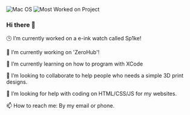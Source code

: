 ![Mac OS](https://img.shields.io/badge/mac%20os-000000?logo=macos&logoColor=F0F0F0)
![Most Worked on Project](https://hackatime-badge.hackclub.com/U081RUXGF7H/DCOS) 

### Hi there 👋

🕒 I’m currently worked on a e-ink watch called Sp1ke!

🔭 I’m currently working on 'ZeroHub'!

🌱 I’m currently learning on how to program with XCode

👯 I’m looking to collaborate to help people who needs a simple 3D print designs.

🤔 I’m looking for help with coding on HTML/CSS/JS for my websites.

📫 How to reach me: By my email or phone.

<!--
**diliboy88/diliboy88** is a ✨ _special_ ✨ repository because its `README.md` (this file) appears on your GitHub profile.



🔭 I’m currently working on DiBell https://github.com/diliboy88/DiBell
🌱 I’m currently learning on how to program with XCode
👯 I’m looking to collaborate for help to make pcbs and software
🤔 I’m looking for help with my main project (DiBell).
- 💬 Ask me about ...
📫 How to reach me: By my email or phone.
- 😄 Pronouns: He/Him
- ⚡ Fun fact: My dream job is to be a Engineer and others.
-->

<!--START_SECTION:waka-->
<!--END_SECTION:waka-->
